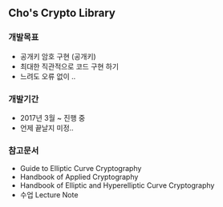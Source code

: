 ## Cho's Crypto Library

### 개발목표
- 공개키 암호 구현 (공개키)
- 최대한 직관적으로 코드 구현 하기
- 느려도 오류 없이 ..

### 개발기간
- 2017년 3월  ~ 진행 중
- 언제 끝날지 미정..

### 참고문서
- Guide to Elliptic Curve Cryptography
- Handbook of Applied Cryptography
- Handbook of Elliptic and Hyperelliptic Curve Cryptography
- 수업 Lecture Note
